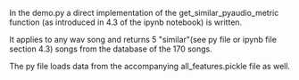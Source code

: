 In the demo.py a direct implementation of the get_similar_pyaudio_metric function (as introduced in 4.3 of the ipynb notebook) is written.

It applies to any wav song and returns 5 "similar"(see py file or ipynb file section 4.3) songs from the database of the 170 songs.

The py file loads data from the accompanying all_features.pickle file as well.

